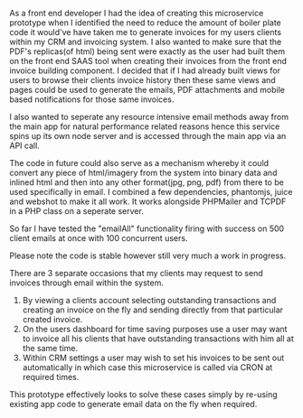As a front end developer I had the idea of creating this microservice prototype when I identified the need to reduce the amount of boiler plate code it would've have taken me to generate invoices for my users clients within my CRM and invoicing system. I also wanted to make sure that the PDF's replicas(of html) being sent were exactly as the user had built them on the front end SAAS tool when creating their invoices from the front end invoice building component. I decided that if I had already built views for users to browse their clients invoice history then these same views and pages could be used to generate the emails, PDF attachments and mobile based notifications for those same invoices.

I also wanted to seperate any resource intensive email methods away from the main app for natural performance related reasons hence this service spins up its own node server and is accessed through the main app via an API call.
	
The code in future could also serve as a mechanism whereby it could convert any piece of html/imagery from the system into binary data and inlined html and then into any other format(jpg, png, pdf) from there to be used specifically in email.
I combined a few dependencies, phantomjs, juice and webshot to make it all work. It works alongside PHPMailer and TCPDF in a PHP class on a seperate server.

So far I have tested the "emailAll" functionality firing with success on 500 client emails at once with 100 concurrent users. 

Please note the code is stable however still very much a work in progress.
	
There are 3 separate occasions that my clients may request to send invoices through email within the system.
	
1) By viewing a clients account selecting outstanding transactions and creating an invoice on the fly and sending directly from that particular created invoice.
2) On the users dashboard for time saving purposes use a user may want to invoice all his clients that have outstanding transactions with him all at the same time.
3) Within CRM settings a user may wish to set his invoices to be sent out automatically in which case this microservice is called via CRON at required times.

This prototype effectively looks to solve these cases simply by re-using existing app code to generate email data on the fly when required.
